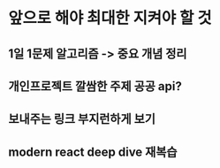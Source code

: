 # 앞으로 해야 최대한 지켜야 할 것

## 1일 1문제 알고리즘 -> 중요 개념 정리
## 개인프로젝트 깔쌈한 주제 공공 api?
## 보내주는 링크 부지런하게 보기
## modern react deep dive 재복습 
